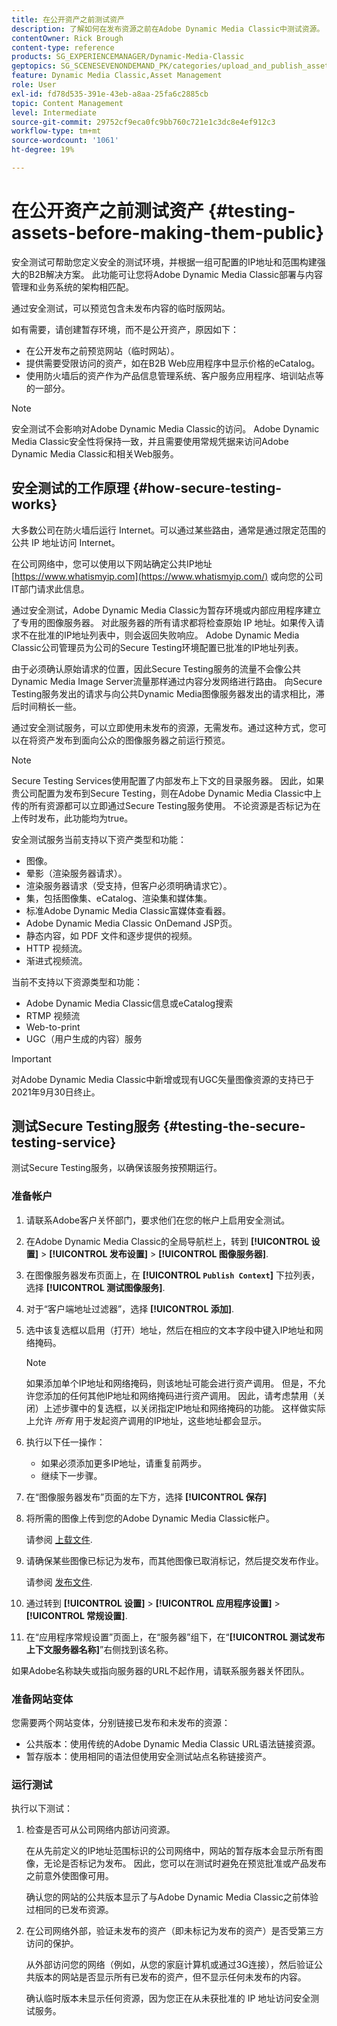 ```yaml
---
title: 在公开资产之前测试资产
description: 了解如何在发布资源之前在Adobe Dynamic Media Classic中测试资源。
contentOwner: Rick Brough
content-type: reference
products: SG_EXPERIENCEMANAGER/Dynamic-Media-Classic
geptopics: SG_SCENESEVENONDEMAND_PK/categories/upload_and_publish_assets
feature: Dynamic Media Classic,Asset Management
role: User
exl-id: fd78d535-391e-43eb-a8aa-25fa6c2885cb
topic: Content Management
level: Intermediate
source-git-commit: 29752cf9eca0fc9bb760c721e1c3dc8e4ef912c3
workflow-type: tm+mt
source-wordcount: '1061'
ht-degree: 19%

---
```


# 在公开资产之前测试资产 {#testing-assets-before-making-them-public}

安全测试可帮助您定义安全的测试环境，并根据一组可配置的IP地址和范围构建强大的B2B解决方案。 此功能可让您将Adobe Dynamic Media Classic部署与内容管理和业务系统的架构相匹配。

通过安全测试，可以预览包含未发布内容的临时版网站。

如有需要，请创建暂存环境，而不是公开资产，原因如下：

* 在公开发布之前预览网站（临时网站）。
* 提供需要受限访问的资产，如在B2B Web应用程序中显示价格的eCatalog。
* 使用防火墙后的资产作为产品信息管理系统、客户服务应用程序、培训站点等的一部分。

>[!NOTE]
>
>安全测试不会影响对Adobe Dynamic Media Classic的访问。 Adobe Dynamic Media Classic安全性将保持一致，并且需要使用常规凭据来访问Adobe Dynamic Media Classic和相关Web服务。

## 安全测试的工作原理 {#how-secure-testing-works}

大多数公司在防火墙后运行 Internet。可以通过某些路由，通常是通过限定范围的公共 IP 地址访问 Internet。

在公司网络中，您可以使用以下网站确定公共IP地址 [https://www.whatismyip.com](https://www.whatismyip.com/) 或向您的公司IT部门请求此信息。

通过安全测试，Adobe Dynamic Media Classic为暂存环境或内部应用程序建立了专用的图像服务器。 对此服务器的所有请求都将检查原始 IP 地址。如果传入请求不在批准的IP地址列表中，则会返回失败响应。 Adobe Dynamic Media Classic公司管理员为公司的Secure Testing环境配置已批准的IP地址列表。

由于必须确认原始请求的位置，因此Secure Testing服务的流量不会像公共Dynamic Media Image Server流量那样通过内容分发网络进行路由。 向Secure Testing服务发出的请求与向公共Dynamic Media图像服务器发出的请求相比，滞后时间稍长一些。

通过安全测试服务，可以立即使用未发布的资源，无需发布。通过这种方式，您可以在将资产发布到面向公众的图像服务器之前运行预览。

>[!NOTE]
>
>Secure Testing Services使用配置了内部发布上下文的目录服务器。 因此，如果贵公司配置为发布到Secure Testing，则在Adobe Dynamic Media Classic中上传的所有资源都可以立即通过Secure Testing服务使用。 不论资源是否标记为在上传时发布，此功能均为true。

安全测试服务当前支持以下资产类型和功能：

<!-- 

Comment Type: remark
Last Modified By: unknown unknown 
Last Modified Date: 

<p>Added videos to list below 9/11/2012. Moved "Render Server requests" from unsupported to supported, listed below on 3/15/2016 as per email from Cynthia March 11, 2016)</p>

 -->

* 图像。
* 晕影（渲染服务器请求）。
* 渲染服务器请求（受支持，但客户必须明确请求它）。
* 集，包括图像集、eCatalog、渲染集和媒体集。
* 标准Adobe Dynamic Media Classic富媒体查看器。
* Adobe Dynamic Media Classic OnDemand JSP页。
* 静态内容，如 PDF 文件和逐步提供的视频。
* HTTP 视频流。
* 渐进式视频流。

当前不支持以下资源类型和功能：

* Adobe Dynamic Media Classic信息或eCatalog搜索
* RTMP 视频流
* Web-to-print
* UGC（用户生成的内容）服务

>[!IMPORTANT]
>
>对Adobe Dynamic Media Classic中新增或现有UGC矢量图像资源的支持已于2021年9月30日终止。

## 测试Secure Testing服务 {#testing-the-secure-testing-service}

测试Secure Testing服务，以确保该服务按预期运行。

<!-- >[!NOTE]
>
>*If you do not mention any IPs under **[!UICONTROL Setup]** > **[!UICONTROL Application Setup]** > **[!UICONTROL Publish Setup]** > **[!UICONTROL Image Server]** > **[!UICONTROL Test Image Service]***: If you add an IP only, that IP is able to call the assets and no other IP are allowed to make the calls. As long there is no IP mentioned under that section, all IPs are allowed to make the calls for the assets, and they show up. -->

### 准备帐户

<!-- 

Comment Type: remark
Last Modified By: unknown unknown 
Last Modified Date: 

<p>RB: Rewrote entire steps under "Prepare your account" 9/10/2012</p>

 -->

1. 请联系Adobe客户关怀部门，要求他们在您的帐户上启用安全测试。
1. 在Adobe Dynamic Media Classic的全局导航栏上，转到 **[!UICONTROL 设置]** > **[!UICONTROL 发布设置]** > **[!UICONTROL 图像服务器]**.
1. 在图像服务器发布页面上，在 **[!UICONTROL `Publish Context`]** 下拉列表，选择 **[!UICONTROL 测试图像服务]**.
1. 对于“客户端地址过滤器”，选择 **[!UICONTROL 添加]**.
1. 选中该复选框以启用（打开）地址，然后在相应的文本字段中键入IP地址和网络掩码。

   >[!NOTE]
   >
   >如果添加单个IP地址和网络掩码，则该地址可能会进行资产调用。 但是，不允许您添加的任何其他IP地址和网络掩码进行资产调用。 因此，请考虑禁用（关闭）上述步骤中的复选框，以关闭指定IP地址和网络掩码的功能。 这样做实际上允许 *所有* 用于发起资产调用的IP地址，这些地址都会显示。

1. 执行以下任一操作：
   * 如果必须添加更多IP地址，请重复前两步。
   * 继续下一步骤。
1. 在“图像服务器发布”页面的左下方，选择 **[!UICONTROL 保存]**
1. 将所需的图像上传到您的Adobe Dynamic Media Classic帐户。

   请参阅 [上载文件](uploading-files.md#uploading_files).

1. 请确保某些图像已标记为发布，而其他图像已取消标记，然后提交发布作业。

   请参阅 [发布文件](publishing-files.md#publishing_files).

1. 通过转到 **[!UICONTROL 设置]** > **[!UICONTROL 应用程序设置]** > **[!UICONTROL 常规设置]**.
1. 在“应用程序常规设置”页面上，在“服务器”组下，在“**[!UICONTROL 测试发布上下文服务器名称]**”右侧找到该名称。

如果Adobe名称缺失或指向服务器的URL不起作用，请联系服务器关怀团队。

### 准备网站变体

您需要两个网站变体，分别链接已发布和未发布的资源：

* 公共版本：使用传统的Adobe Dynamic Media Classic URL语法链接资源。
* 暂存版本：使用相同的语法但使用安全测试站点名称链接资产。

### 运行测试

执行以下测试：

1. 检查是否可从公司网络内部访问资源。

   在从先前定义的IP地址范围标识的公司网络中，网站的暂存版本会显示所有图像，无论是否标记为发布。 因此，您可以在测试时避免在预览批准或产品发布之前意外使图像可用。

   确认您的网站的公共版本显示了与Adobe Dynamic Media Classic之前体验过相同的已发布资源。

1. 在公司网络外部，验证未发布的资产（即未标记为发布的资产）是否受第三方访问的保护。

   从外部访问您的网络（例如，从您的家庭计算机或通过3G连接），然后验证公共版本的网站是否显示所有已发布的资产，但不显示任何未发布的内容。

   确认临时版本未显示任何资源，因为您正在从未获批准的 IP 地址访问安全测试服务。
